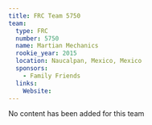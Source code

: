```yaml
---
title: FRC Team 5750
team:
  type: FRC
  number: 5750
  name: Martian Mechanics
  rookie_year: 2015
  location: Naucalpan, Mexico, Mexico
  sponsors:
    - Family Friends
  links:
    Website: 
---
```

No content has been added for this team